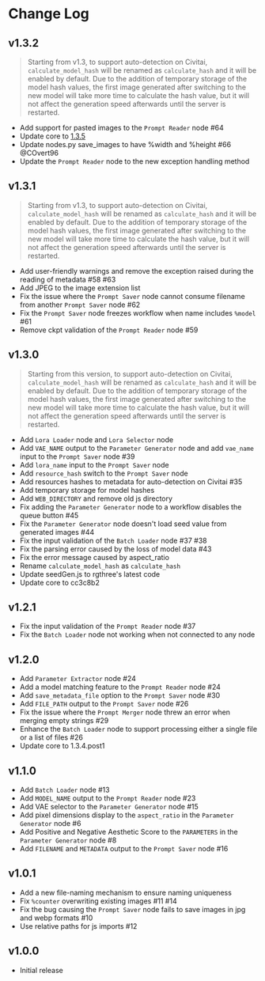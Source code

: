 # Change Log
## v1.3.2
> Starting from v1.3, to support auto-detection on Civitai, `calculate_model_hash` will be renamed as 
> `calculate_hash` and it will be enabled by default. Due to the addition of temporary storage of the model hash values,
> the first image generated after switching to the new model will take more time to calculate the hash value, 
> but it will not affect the generation speed afterwards until the server is restarted.

- Add support for pasted images to the `Prompt Reader` node #64
- Update core to [1.3.5](https://github.com/receyuki/stable-diffusion-prompt-reader/releases/tag/v1.3.5)
- Update nodes.py save_images to have %width and %height #66 @COvert96
- Update the `Prompt Reader` node to the new exception handling method

## v1.3.1
> Starting from v1.3, to support auto-detection on Civitai, `calculate_model_hash` will be renamed as 
> `calculate_hash` and it will be enabled by default. Due to the addition of temporary storage of the model hash values,
> the first image generated after switching to the new model will take more time to calculate the hash value, 
> but it will not affect the generation speed afterwards until the server is restarted.

- Add user-friendly warnings and remove the exception raised during the reading of metadata #58 #63
- Add JPEG to the image extension list
- Fix the issue where the `Prompt Saver` node cannot consume filename from another `Prompt Saver` node #62
- Fix the `Prompt Saver` node freezes workflow when name includes `%model` #61
- Remove ckpt validation of the `Prompt Reader` node #59

## v1.3.0
> Starting from this version, to support auto-detection on Civitai, `calculate_model_hash` will be renamed as 
> `calculate_hash` and it will be enabled by default. Due to the addition of temporary storage of the model hash values,
> the first image generated after switching to the new model will take more time to calculate the hash value, 
> but it will not affect the generation speed afterwards until the server is restarted.

- Add `Lora Loader` node and `Lora Selector` node
- Add `VAE_NAME` output to the `Parameter Generator` node and add `vae_name` input to the `Prompt Saver` node #39
- Add `lora_name` input to the `Prompt Saver` node
- Add `resource_hash` switch to the `Prompt Saver` node
- Add resources hashes to metadata for auto-detection on Civitai #35
- Add temporary storage for model hashes
- Add `WEB_DIRECTORY` and remove old js directory
- Fix adding the `Parameter Generator` node to a workflow disables the queue button #45
- Fix the `Parameter Generator` node doesn't load seed value from generated images #44
- Fix the input validation of the `Batch Loader` node #37 #38
- Fix the parsing error caused by the loss of model data #43
- Fix the error message caused by aspect_ratio
- Rename `calculate_model_hash` as `calculate_hash`
- Update seedGen.js to rgthree's latest code
- Update core to cc3c8b2

## v1.2.1
- Fix the input validation of the `Prompt Reader` node #37
- Fix the `Batch Loader` node not working when not connected to any node

## v1.2.0
- Add `Parameter Extractor` node #24
- Add a model matching feature to the `Prompt Reader` node #24
- Add `save_metadata_file` option to the `Prompt Saver` node #30
- Add `FILE_PATH` output to the `Prompt Saver` node #26
- Fix the issue where the `Prompt Merger` node threw an error when merging empty strings #29
- Enhance the `Batch Loader` node to support processing either a single file or a list of files #26
- Update core to 1.3.4.post1

## v1.1.0
- Add `Batch Loader` node #13
- Add `MODEL_NAME` output to the `Prompt Reader` node #23
- Add VAE selector to the `Parameter Generator` node #15
- Add pixel dimensions display to the `aspect_ratio` in the `Parameter Generator` node #6
- Add Positive and Negative Aesthetic Score to the `PARAMETERS` in the `Parameter Generator` node #8
- Add `FILENAME` and `METADATA` output to the `Prompt Saver` node #16

## v1.0.1
- Add a new file-naming mechanism to ensure naming uniqueness
- Fix `%counter` overwriting existing images #11 #14
- Fix the bug causing the `Prompt Saver` node fails to save images in jpg and webp formats #10
- Use relative paths for js imports #12

## v1.0.0
- Initial release